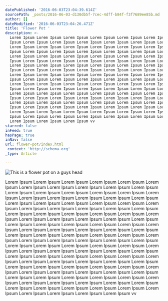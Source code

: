 ```yaml
---
datePublished: '2016-06-03T23:04:39.614Z'
sourcePath: _posts/2016-06-03-d130db5f-7cec-4dff-b84f-f3f7689ee85b.md
author: []
dateModified: '2016-06-03T23:04:26.471Z'
title: 'Flower Pot '
description: >-
  Lorem Ipsum Lorem Ipsum Lorem Ipsum Lorem Ipsum Lorem Ipsum Lorem Ipsum Lorem
  Ipsum Lorem Ipsum Lorem Ipsum Lorem Ipsum Lorem Ipsum Lorem Ipsum Lorem Ipsum
  Lorem Ipsum Lorem Ipsum Lorem Ipsum Lorem Ipsum Lorem Ipsum Lorem Ipsum Lorem
  Ipsum Lorem Ipsum Lorem Ipsum Lorem Ipsum Lorem Ipsum Lorem Ipsum Lorem Ipsum
  Lorem Ipsum Lorem Ipsum Lorem Ipsum Lorem Ipsum Lorem Ipsum Lorem Ipsum Lorem
  Ipsum Lorem Ipsum Lorem Ipsum Lorem Ipsum Lorem Ipsum Lorem Ipsum Lorem Ipsum
  Lorem Ipsum Lorem Ipsum Lorem Ipsum Lorem Ipsum Lorem Ipsum Lorem Ipsum Lorem
  Ipsum Lorem Ipsum Lorem Ipsum Lorem Ipsum Lorem Ipsum Lorem Ipsum Lorem Ipsum
  Lorem Ipsum Lorem Ipsum Lorem Ipsum Lorem Ipsum Lorem Ipsum Lorem Ipsum Lorem
  Ipsum Lorem Ipsum Lorem Ipsum Lorem Ipsum Lorem Ipsum Lorem Ipsum Lorem Ipsum
  Lorem Ipsum Lorem Ipsum Lorem Ipsum Lorem Ipsum Lorem Ipsum Lorem Ipsum Lorem
  Ipsum Lorem Ipsum Lorem Ipsum Lorem Ipsum Lorem Ipsum Lorem Ipsum Lorem Ipsum
  Lorem Ipsum Lorem Ipsum Lorem Ipsum Lorem Ipsum Lorem Ipsum Lorem Ipsum Lorem
  Ipsum Lorem Ipsum Lorem Ipsum Lorem Ipsum Lorem Ipsum Lorem Ipsum Lorem Ipsum
  Lorem Ipsum Lorem Ipsum Lorem Ipsum Lorem Ipsum Lorem Ipsum Lorem Ipsum Lorem
  Ipsum Lorem Ipsum Lorem Ipsum Lorem Ipsum Lorem Ipsum Lorem Ipsum Lorem Ipsum
  Lorem Ipsum Lorem Ipsum Lorem Ipsum Lorem Ipsum Lorem Ipsum Lorem Ipsum Lorem
  Ipsum Lorem Ipsum Lorem Ipsum Lorem Ipsum Lorem Ipsum Lorem Ipsum Lorem Ipsum
  Lorem Ipsum Lorem Ipsum Lorem Ipsum vv
starred: false
inFeed: true
hasPage: true
inNav: false
url: flower-pot/index.html
_context: 'http://schema.org'
_type: Article

---
```

![This is a flower pot on a guys head ](https://s3-us-west-2.amazonaws.com/the-grid-img/p/9bd60d23aa9f13945656b95ca95896947aeed922.jpg)

Lorem Ipsum Lorem Ipsum Lorem Ipsum Lorem Ipsum Lorem Ipsum Lorem Ipsum Lorem Ipsum Lorem Ipsum Lorem Ipsum Lorem Ipsum Lorem Ipsum Lorem Ipsum Lorem Ipsum Lorem Ipsum Lorem Ipsum Lorem Ipsum Lorem Ipsum Lorem Ipsum Lorem Ipsum Lorem Ipsum Lorem Ipsum Lorem Ipsum Lorem Ipsum Lorem Ipsum Lorem Ipsum Lorem Ipsum Lorem Ipsum Lorem Ipsum Lorem Ipsum Lorem Ipsum Lorem Ipsum Lorem Ipsum Lorem Ipsum Lorem Ipsum Lorem Ipsum Lorem Ipsum Lorem Ipsum Lorem Ipsum Lorem Ipsum Lorem Ipsum Lorem Ipsum Lorem Ipsum Lorem Ipsum Lorem Ipsum Lorem Ipsum Lorem Ipsum Lorem Ipsum Lorem Ipsum Lorem Ipsum Lorem Ipsum Lorem Ipsum Lorem Ipsum Lorem Ipsum Lorem Ipsum Lorem Ipsum Lorem Ipsum Lorem Ipsum Lorem Ipsum Lorem Ipsum Lorem Ipsum Lorem Ipsum Lorem Ipsum Lorem Ipsum Lorem Ipsum Lorem Ipsum Lorem Ipsum Lorem Ipsum Lorem Ipsum Lorem Ipsum Lorem Ipsum Lorem Ipsum Lorem Ipsum Lorem Ipsum Lorem Ipsum Lorem Ipsum Lorem Ipsum Lorem Ipsum Lorem Ipsum Lorem Ipsum Lorem Ipsum Lorem Ipsum Lorem Ipsum Lorem Ipsum Lorem Ipsum Lorem Ipsum Lorem Ipsum Lorem Ipsum Lorem Ipsum Lorem Ipsum Lorem Ipsum Lorem Ipsum Lorem Ipsum Lorem Ipsum Lorem Ipsum Lorem Ipsum Lorem Ipsum Lorem Ipsum Lorem Ipsum Lorem Ipsum Lorem Ipsum Lorem Ipsum Lorem Ipsum Lorem Ipsum Lorem Ipsum Lorem Ipsum Lorem Ipsum Lorem Ipsum Lorem Ipsum Lorem Ipsum Lorem Ipsum Lorem Ipsum Lorem Ipsum Lorem Ipsum Lorem Ipsum Lorem Ipsum Lorem Ipsum Lorem Ipsum Lorem Ipsum Lorem Ipsum Lorem Ipsum vv